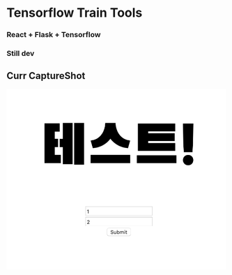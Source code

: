 # Tensorflow Train Tools

### React + Flask + Tensorflow 
### Still dev
## Curr CaptureShot
<img src="./image/capture.png"/>